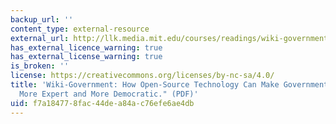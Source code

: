 ```yaml
---
backup_url: ''
content_type: external-resource
external_url: http://llk.media.mit.edu/courses/readings/wiki-government.pdf
has_external_licence_warning: true
has_external_license_warning: true
is_broken: ''
license: https://creativecommons.org/licenses/by-nc-sa/4.0/
title: 'Wiki-Government: How Open-Source Technology Can Make Government Decision-Making
  More Expert and More Democratic." (PDF)'
uid: f7a18477-8fac-44de-a84a-c76efe6ae4db
---
```

